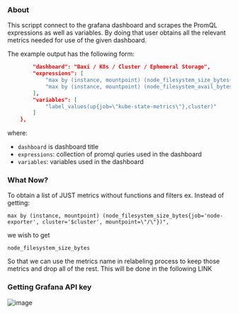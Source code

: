 ### About

This scrippt connect to the grafana dashboard and scrapes the PromQL expressions as well as variables. 
By doing that user obtains all the relevant metrics needed for use of the given dashboard.

The example output has the following form:

```json
        "dashboard": "Baxi / K8s / Cluster / Ephemeral Storage",
        "expressions": [
            "max by (instance, mountpoint) (node_filesystem_size_bytes{job='node-exporter', cluster='$cluster', mountpoint=\"/\"})",
            "max by (instance, mountpoint) (node_filesystem_avail_bytes{job='node-exporter', cluster='$cluster', mountpoint=\"/\"})"
        ],
        "variables": [
            "label_values(up{job=\"kube-state-metrics\"},cluster)"
        ]
    },
```

where:
- `dashboard` is dashboard title
- `expressions`: collection of promql quries used in the dashboard
- `variables`: variables used in the dashboard

### What Now?   
To obtain a list of JUST metrics without functions and filters ex.
Instead of getting:
```bashrc
max by (instance, mountpoint) (node_filesystem_size_bytes{job='node-exporter', cluster='$cluster', mountpoint=\"/\"})",
```
we wish to get
```bashrc
node_filesystem_size_bytes
```

So that we can use the metrics name in relabeling process to keep those metrics and drop all of the rest.
This will be done in the following LINK


### Getting Grafana API key

![image](https://github.com/user-attachments/assets/db1b3108-3fdc-436b-8b8c-0afcc665b665)


